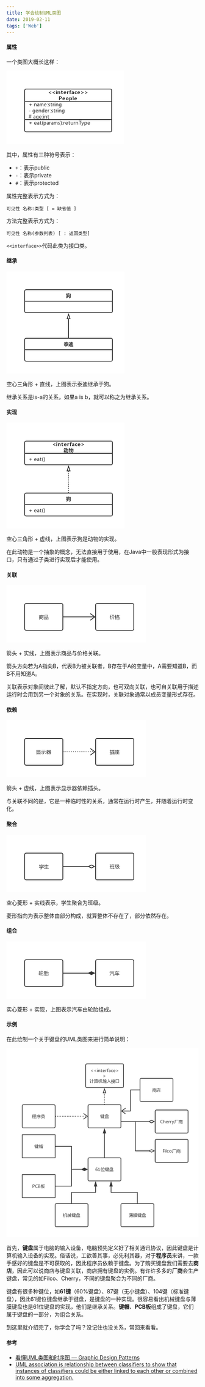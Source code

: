 ```yaml
---
title: 学会绘制UML类图
date: 2019-02-11
tags: ['Web']
---
```

#### 属性
一个类图大概长这样：

![people.jpg](./fb6630e7.jpg)

其中，属性有三种符号表示：
- `+`：表示public
- `-`：表示private
- `#`：表示protected

属性完整表示方式为：
```
可见性 名称:类型 [ = 缺省值 ]
```

方法完整表示方式为：
```
可见性 名称(参数列表) [ : 返回类型]
```

`<<interface>>`代码此类为接口类。

#### 继承
![继承.jpg](./373efbba.jpg)

空心三角形 + 直线，上图表示泰迪继承于狗。

继承关系是is-a的关系，如果a is b，就可以称之为继承关系。

#### 实现
![achieve.jpg](./1586b1b3.jpg)

空心三角形 + 虚线，上图表示狗是动物的实现。

在此动物是一个抽象的概念，无法直接用于使用，在Java中一般表现形式为接口，只有通过子类进行实现后才能使用。

#### 关联
![关联.jpg](./78564255.jpg)

箭头 + 实线，上图表示商品与价格关联。

箭头方向若为A指向B，代表B为被关联者，B存在于A的变量中，A需要知道B，而B不用知道A。

关联表示对象间彼此了解，默认不指定方向，也可双向关联，也可自关联用于描述运行时会用到另一个对象的关系。在实现时，关联对象通常以成员变量形式存在。


#### 依赖
![依赖关系.jpg](./c7419022.jpg)

箭头 + 虚线，上图表示显示器依赖插头。

与关联不同的是，它是一种临时性的关系，通常在运行时产生，并随着运行时变化。

#### 聚合
![聚合.jpg](./36cd786d.jpg)

空心菱形 + 实线表示，学生聚合为班级。

菱形指向为表示整体由部分构成，就算整体不存在了，部分依然存在。

#### 组合
![组合.jpg](./7b23ec2d.jpg)

实心菱形 + 实现，上图表示汽车由轮胎组成。


#### 示例
在此绘制一个关于键盘的UML类图来进行简单说明：

![键盘UML类图 (4).jpg](./10c2fcf3.jpg)

首先，**键盘**属于电脑的输入设备，电脑预先定义好了相关通讯协议，因此键盘是计算机输入设备的实现。俗话说，工欲善其事，必先利其器，对于**程序员**来讲，一款手感好的键盘是不可获取的，因此程序员依赖于键盘。为了购买键盘我们需要去**商店**，因此可以说商店与键盘关联，商店拥有键盘的实例。有许许多多的**厂商**会生产键盘，常见的如Filco、Cherry，不同的键盘聚合为不同的厂商。

键盘有很多种键位，如**61键**（60%键盘）、87键（无小键盘）、104键（标准键盘），因此61键位键盘继承于键盘，是键盘的一种实现。很容易看出机械键盘与薄膜键盘也是61位键盘的实现，他们是继承关系。**键帽**、**PCB板**组成了键盘，它们属于键盘的一部分，为组合关系。

到这里就介绍完了，你学会了吗？没记住也没关系，常回来看看。

#### 参考
- [看懂UML类图和时序图 — Graphic Design Patterns](https://design-patterns.readthedocs.io/zh_CN/latest/read_uml.html)
- [UML association is relationship between classifiers to show that instances of classifiers could be either linked to each other or combined into some aggregation.](https://www.uml-diagrams.org/association.html#binary-association)
